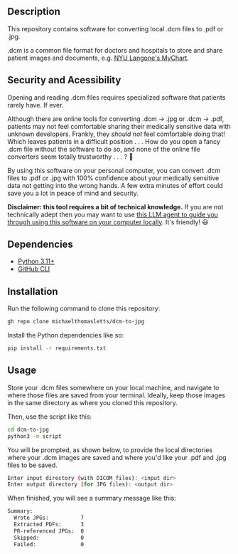 ## Description

This repository contains software for converting local .dcm files to .pdf or .jpg.

.dcm is a common file format for doctors and hospitals to store and share patient images and documents, e.g. [NYU Langone's MyChart](https://mychart.nyulmc.org/mychart). 

## Security and Acessibility

Opening and reading .dcm files requires specialized software that patients rarely have. If ever.

Although there are online tools for converting .dcm -> .jpg or .dcm -> .pdf, patients may not feel comfortable sharing their medically sensitive data with unknown developers. Frankly, they _should not_ feel comfortable doing that! Which leaves patients in a difficult position . . . How do you open a fancy .dcm file without the software to do so, and none of the online file converters seem totally trustworthy . . . ? 😬 

By using this software on your personal computer, you can convert .dcm files to .pdf or .jpg with 100% confidence about your medically sensitive data not getting into the wrong hands. A few extra minutes of effort could save you a lot in peace of mind and security.

**Disclaimer: this tool requires a bit of technical knowledge.** If you are not technically adept then you may want to use [this LLM agent to guide you through using this software on your computer locally](https://chatgpt.com/g/g-68add9b82bec8191942c7da5a6273b13-dcm-to-pdf-or-jpg-converter). It's friendly! 😃

## Dependencies

- [Python 3.11+](https://www.python.org/downloads/)
- [GitHub CLI](https://cli.github.com/)

## Installation

Run the following command to clone this repository:

```bash
gh repo clone michaelthomasletts/dcm-to-jpg
```

Install the Python dependencies like so:

```bash
pip install -r requirements.txt
```

## Usage

Store your .dcm files somewhere on your local machine, and navigate to where those files are saved from your terminal. Ideally, keep those images in the same directory as where you cloned this repository.

Then, use the script like this:

```bash
cd dcm-to-jpg
python3 -m script
```

You will be prompted, as shown below, to provide the local directories where your .dcm images are saved and where you'd like your .pdf and .jpg files to be saved.

```bash
Enter input directory (with DICOM files): <input dir>
Enter output directory (for JPG files): <output dir>
```

When finished, you will see a summary message like this:

```txt
Summary:
  Wrote JPGs:          7
  Extracted PDFs:      3
  PR-referenced JPGs:  0
  Skipped:             0
  Failed:              0
```

